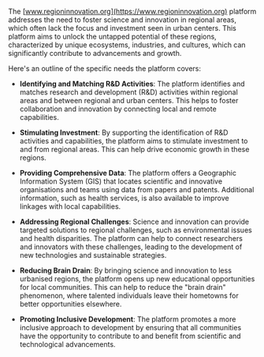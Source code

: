 The [www.regioninnovation.org](https://www.regioninnovation.org) platform addresses the need to foster science and innovation in regional areas, which often lack the focus and investment seen in urban centers. This platform aims to unlock the untapped potential of these regions, characterized by unique ecosystems, industries, and cultures, which can significantly contribute to advancements and growth.

Here's an outline of the specific needs the platform covers:

* **Identifying and Matching R&D Activities**: The platform identifies and matches research and development (R&D) activities within regional areas and between regional and urban centers. This helps to foster collaboration and innovation by connecting local and remote capabilities.

* **Stimulating Investment**: By supporting the identification of R&D activities and capabilities, the platform aims to stimulate investment to and from regional areas. This can help drive economic growth in these regions.

* **Providing Comprehensive Data**: The platform offers a Geographic Information System (GIS) that locates scientific and innovative organisations and teams using data from papers and patents. Additional information, such as health services, is also available to improve linkages with local capabilities.

* **Addressing Regional Challenges**: Science and innovation can provide targeted solutions to regional challenges, such as environmental issues and health disparities. The platform can help to connect researchers and innovators with these challenges, leading to the development of new technologies and sustainable strategies.

* **Reducing Brain Drain**: By bringing science and innovation to less urbanised regions, the platform opens up new educational opportunities for local communities. This can help to reduce the "brain drain" phenomenon, where talented individuals leave their hometowns for better opportunities elsewhere.

* **Promoting Inclusive Development**: The platform promotes a more inclusive approach to development by ensuring that all communities have the opportunity to contribute to and benefit from scientific and technological advancements.
